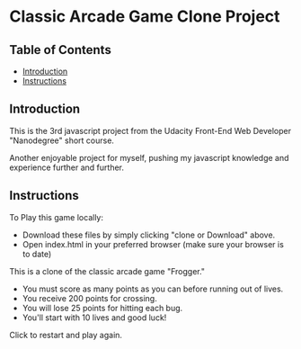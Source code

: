 # Classic Arcade Game Clone Project

## Table of Contents

- [Introduction](#introduction)
- [Instructions](#instructions)

## Introduction

This is the 3rd javascript project from the Udacity Front-End Web Developer "Nanodegree" short course.

Another enjoyable project for myself, pushing my javascript knowledge and experience further and further.

## Instructions

To Play this game locally:

* Download these files by simply clicking "clone or Download" above.
* Open index.html in your preferred browser (make sure your browser is to date)

This is a clone of the classic arcade game "Frogger."

* You must score as many points as you can before running out of lives.
* You receive 200 points for crossing.
* You will lose 25 points for hitting each bug.
* You'll start with 10 lives and good luck!


Click to restart and play again.


